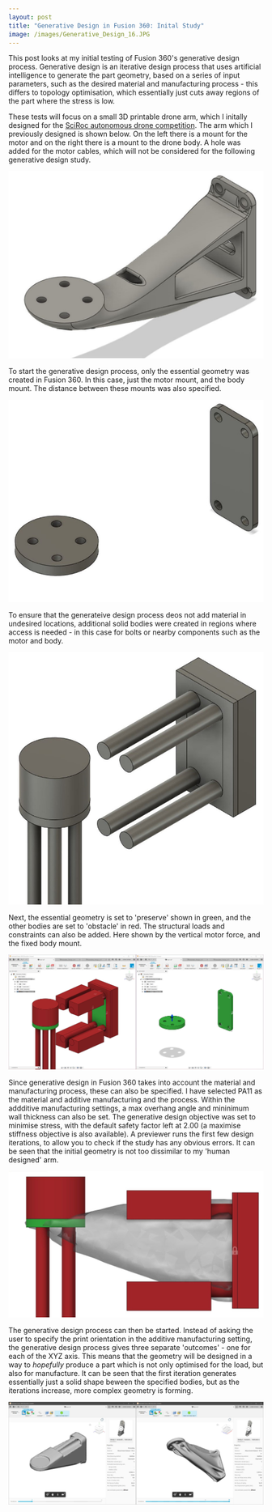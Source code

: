 ```yaml
---
layout: post
title: "Generative Design in Fusion 360: Inital Study"
image: /images/Generative_Design_16.JPG
---
```


This post looks at my initial testing of Fusion 360's generative design process. Generative design is an iterative design process that uses artificial intelligence to generate the part geometry, based on a series of input parameters, such as the desired material and manufacturing process - this differs to topology optimisation, which essentially just cuts away regions of the part where the stress is low.

These tests will focus on a small 3D printable drone arm, which I initally designed for the [SciRoc autonomous drone competition](https://jordancormack.github.io/SciRoc-2019/). The arm which I previously designed is shown below. On the left there is a mount for the motor and on the right there is a mount to the drone body. A hole was added for the motor cables, which will not be considered for the following generative design study.

<img src="/images/Human_Design_1crop.jpg" alt="" class="inline">

To start the generative design process, only the essential geometry was created in Fusion 360. In this case, just the motor mount, and the body mount. The distance between these mounts was also specified.

<img src="/images/Generative_Design_1crop.jpg" alt="" class="inline">

To ensure that the generateive design process deos not add material in undesired locations, additional solid bodies were created in regions where access is needed - in this case for bolts or nearby components such as the motor and body.

<img src="/images/Generative_Design_5crop.jpg" alt="" class="inline">

Next, the essential geometry is set to 'preserve' shown in green, and the other bodies are set to 'obstacle' in red. The structural loads and constraints can also be added. Here shown by the vertical motor force, and the fixed body mount.

<img src="/images/Generative_Design_22.JPG" alt="" class="inline">

Since generative design in Fusion 360 takes into account the material and manufacturing process, these can also be specified. I have selected PA11 as the material and additive manufacturing and the process. Within the addditive manufacturing settings, a max overhang angle and mininimum wall thickness can also be set. The generative design objective was set to minimise stress, with the default safety factor left at 2.00 (a maximise stiffness objective is also available). A previewer runs the first few design iterations, to allow you to check if the study has any obvious errors. It can be seen that the initial geometry is not too dissimilar to my 'human designed' arm.

<img src="/images/Generative_Design_13crop.jpg" alt="" class="inline">

The generative design process can then be started. Instead of asking the user to specify the print orientation in the additive manufacturing setting, the generative design process gives three separate 'outcomes' - one for each of the XYZ axis. This means that the geometry will be designed in a way to *hopefully* produce a part which is not only optimised for the load, but also for manufacture. It can be seen that the first iteration generates essentially just a solid shape beween the specified bodies, but as the iterations increase, more complex geometry is forming.

<img src="/images/Generative_Design_23.JPG" alt="" class="inline">

